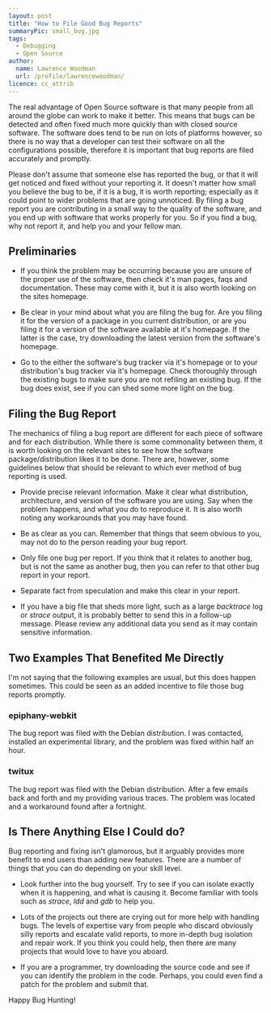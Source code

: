 ```yaml
---
layout: post
title: "How to File Good Bug Reports"
summaryPic: small_bug.jpg
tags:
  - Debugging
  - Open Source
author:
  name: Lawrence Woodman
  url: /profile/lawrencewoodman/
licence: cc_attrib
---
```

The real advantage of Open Source software is that many people from all around the globe can work to make it better.  This means that bugs can be detected and often fixed much more quickly than with closed source software.  The software does tend to be run on lots of platforms however, so there is no way that a developer can test their software on all the configurations possible, therefore it is important that bug reports are filed accurately and promptly.

Please don't assume that someone else has reported the bug, or that it will get noticed and fixed without your reporting it.  It doesn't matter how small you believe the bug to be, if it is a bug, it is worth reporting; especially as it could point to wider problems that are going unnoticed.  By filing a bug report you are contributing in a small way to the quality of the software, and you end up with software that works properly for you.  So if you find a bug, why not report it, and help you and your fellow man.

## Preliminaries

* If you think the problem may be occurring because you are unsure of the proper use of the software, then check it's man pages, faqs and documentation.  These may come with it, but it is also worth looking on the sites homepage.

* Be clear in your mind about what you are filing the bug for.  Are you filing it for the version of a package in you current distribution, or are you filing it for a version of the software available at it's homepage.  If the latter is the case, try downloading the latest version from the software's homepage.

* Go to the either the software's bug tracker via it's homepage or to your distribution's bug tracker via it's homepage.  Check thoroughly through the existing bugs to make sure you are not refiling an existing bug.  If the bug does exist, see if you can shed some more light on the bug.

## Filing the Bug Report
The mechanics of filing a bug report are different for each piece of software and for each distribution.  While there is some commonality between them, it is worth looking on the relevant sites to see how the software package/distribution likes it to be done.  There are, however, some guidelines below that should be relevant to which ever method of bug reporting is used.

* Provide precise relevant information.  Make it clear what distribution, architecture, and version of the software you are using.  Say when the problem happens, and what you do to reproduce it.  It is also worth noting any workarounds that you may have found.

* Be as clear as you can.  Remember that things that seem obvious to you, may not do to the person reading your bug report.

* Only file one bug per report.  If you think that it relates to another bug, but is not the same as another bug, then you can refer to that other bug report in your report.

* Separate fact from speculation and make this clear in your report.

* If you have a big file that sheds more light, such as a large _backtrace_ log or _strace_ output, it is probably better to send this in a follow-up message.  Please review any additional data you send as it may contain sensitive information.

## Two Examples That Benefited Me Directly
I'm not saying that the following examples are usual, but this does happen sometimes.  This could be seen as an added incentive to file those bug reports promptly.

### epiphany-webkit
The bug report was filed with the Debian distribution.  I was contacted, installed an experimental library, and the problem was fixed within half an hour.

### twitux
The bug report was filed with the Debian distribution.  After a few emails back and forth and my providing various traces.  The problem was located and a workaround found after a fortnight.

## Is There Anything Else I Could do?
Bug reporting and fixing isn't glamorous, but it arguably provides more benefit to end users than adding new features.  There are a number of things that you can do depending on your skill level.

* Look further into the bug yourself.  Try to see if you can isolate exactly when it is happening, and what is causing it.  Become familiar with tools such as <em>strace</em>, <em>ldd</em> and <em>gdb</em> to help you.

* Lots of the projects out there are crying out for more help with handling bugs.  The levels of expertise vary from people who discard obviously silly reports and escalate valid reports, to more in-depth bug isolation and repair work.  If you think you could help, then there are many projects that would love to have you aboard.

* If you are a programmer, try downloading the source code and see if you can identify the problem in the code.  Perhaps, you could even find a patch for the problem and submit that.

Happy Bug Hunting!
